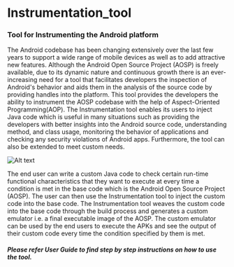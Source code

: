 # Instrumentation_tool
### Tool for Instrumenting the Android platform

The Android codebase has been changing extensively over the last few years to support a wide range of mobile devices as well as to add attractive new features. Although the Android Open Source Project (AOSP) is freely available, due to its dynamic nature and continuous growth there is an ever-increasing need for a tool that facilitates developers the inspection of Android's behavior and aids them in the analysis of the source code by providing handles into the platform. This tool provides the developers the ability to instrument the AOSP codebase with the help of Aspect-Oriented Programming(AOP).
The Instrumentation tool enables its users to inject Java code which is useful in many situations such as providing the 
developers with better insights into the Android source code, understanding method, and class usage, 
monitoring the behavior of applications and checking any security violations of Android apps. Furthermore, the tool can also be extended to meet custom needs.

![Alt text](https://cloud.githubusercontent.com/assets/11932888/25869447/2e851172-34b5-11e7-94be-eea9bcf8d250.png)


The end user can write a custom Java code to check certain run-time functional characteristics that they want to execute at every time a condition is met in the base code which is the Android Open Source Project (AOSP). The user can then use the Instrumentation tool to inject the custom code into the base code. The Instrumentation tool weaves the custom code into the base code through the build process and generates a custom emulator i.e. a final executable image of the AOSP. The custom emulator can be used by the end users to execute the APKs and see the output of their custom code every time the condition specified by them is met.

##### Please refer User Guide to find step by step instructions on how to use the tool.
